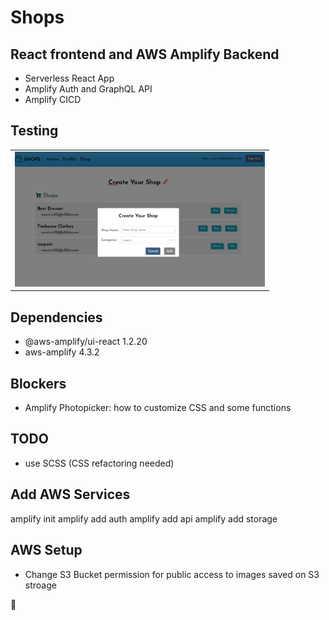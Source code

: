 # Shops
## React frontend and AWS Amplify Backend
- Serverless React App
- Amplify Auth and GraphQL API
- Amplify CICD

## Testing

<table>
<tbody>
 <tr>
<td align="center">
<img  style="width:400px" src="https://github.com/jparkley/shops-react-amplify-serverless/blob/master/screenshot-react-amplify-shops-01.png"> 
</td>
</tr>
 </tbody>
</table>

## Dependencies
- @aws-amplify/ui-react 1.2.20
- aws-amplify 4.3.2

## Blockers
- Amplify Photopicker: how to customize CSS and some functions

## TODO
- use SCSS (CSS refactoring needed)

## Add AWS Services
amplify init
amplify add auth
amplify add api
amplify add storage


## AWS Setup
- Change S3 Bucket permission for public access to images saved on S3 stroage


:musical_note:
